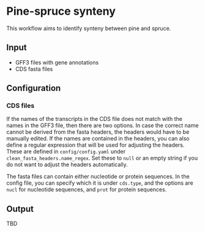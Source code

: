 # Pine-spruce synteny

This workflow aims to identify synteny between pine and spruce.

## Input

- GFF3 files with gene annotations
- CDS fasta files

## Configuration

### CDS files

If the names of the transcripts in the CDS file does not match with the names in the GFF3 file, then there are two options.
In case the correct name cannot be derived from the fasta headers, the headers would have to be manually edited.
If the names are contained in the headers, you can also define a regular expression that will be used for adjusting the headers.
These are defined in `config/config.yaml` under `clean_fasta_headers.name_regex`.
Set these to `null` or an empty string if you do not want to adjust the headers automatically.

The fasta files can contain either nucleotide or protein sequences.
In the config file, you can specify which it is under `cds.type`, and the options are `nucl` for nucleotide sequences, and `prot` for protein sequences.

## Output

TBD
